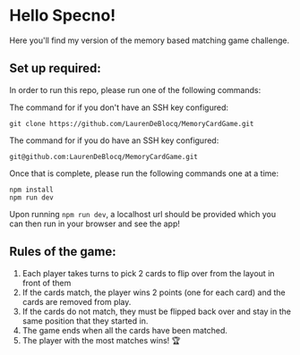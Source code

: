 # Hello Specno!

Here you'll find my version of the memory based matching game challenge.

## Set up required:

In order to run this repo, please run one of the following commands:

The command for if you don't have an SSH key configured:

```
git clone https://github.com/LaurenDeBlocq/MemoryCardGame.git
```

The command for if you do have an SSH key configured:

```
git@github.com:LaurenDeBlocq/MemoryCardGame.git
```

Once that is complete, please run the following commands one at a time:

```
npm install
npm run dev
```

Upon running `npm run dev`, a localhost url should be provided which you can then run in your browser and see the app!

## Rules of the game:

1. Each player takes turns to pick 2 cards to flip over from the layout in front of them
2. If the cards match, the player wins 2 points (one for each card) and the cards are removed from play.
3. If the cards do not match, they must be flipped back over and stay in the same position that they started in.
4. The game ends when all the cards have been matched.
5. The player with the most matches wins! 🏆
